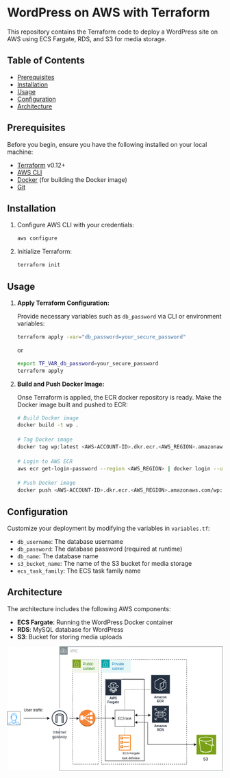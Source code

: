 # WordPress on AWS with Terraform

This repository contains the Terraform code to deploy a WordPress site on AWS using ECS Fargate, RDS, and S3 for media storage.

## Table of Contents

- [Prerequisites](#prerequisites)
- [Installation](#installation)
- [Usage](#usage)
- [Configuration](#configuration)
- [Architecture](#architecture)

## Prerequisites

Before you begin, ensure you have the following installed on your local machine:

- [Terraform](https://www.terraform.io/downloads.html) v0.12+
- [AWS CLI](https://aws.amazon.com/cli/)
- [Docker](https://www.docker.com/products/docker-desktop) (for building the Docker image)
- [Git](https://git-scm.com/)

## Installation

1. Configure AWS CLI with your credentials:

    ```bash
    aws configure
    ```

2. Initialize Terraform:

    ```bash
    terraform init
    ```

## Usage

1. **Apply Terraform Configuration:**

    Provide necessary variables such as `db_password` via CLI or environment variables:

    ```bash
    terraform apply -var="db_password=your_secure_password"
    ```

    or

    ```bash
    export TF_VAR_db_password=your_secure_password
    terraform apply
    ```

2. **Build and Push Docker Image:**

    Onse Terraform is applied, the ECR docker repository is ready.
    Make the Docker image built and pushed to ECR:

    ```bash
    # Build Docker image
    docker build -t wp .

    # Tag Docker image
    docker tag wp:latest <AWS-ACCOUNT-ID>.dkr.ecr.<AWS_REGION>.amazonaws.com/wp:latest

    # Login to AWS ECR
    aws ecr get-login-password --region <AWS_REGION> | docker login --username AWS --password-stdin <AWS-ACCOUNT-ID>.dkr.ecr.<AWS_REGION>.amazonaws.com

    # Push Docker image
    docker push <AWS-ACCOUNT-ID>.dkr.ecr.<AWS_REGION>.amazonaws.com/wp:latest
    ```


## Configuration

Customize your deployment by modifying the variables in `variables.tf`:

- `db_username`: The database username
- `db_password`: The database password (required at runtime)
- `db_name`: The database name
- `s3_bucket_name`: The name of the S3 bucket for media storage
- `ecs_task_family`: The ECS task family name


## Architecture

The architecture includes the following AWS components:

- **ECS Fargate**: Running the WordPress Docker container
- **RDS**: MySQL database for WordPress
- **S3**: Bucket for storing media uploads

![Architecture Diagram](./docs/wp-diagram.png)
